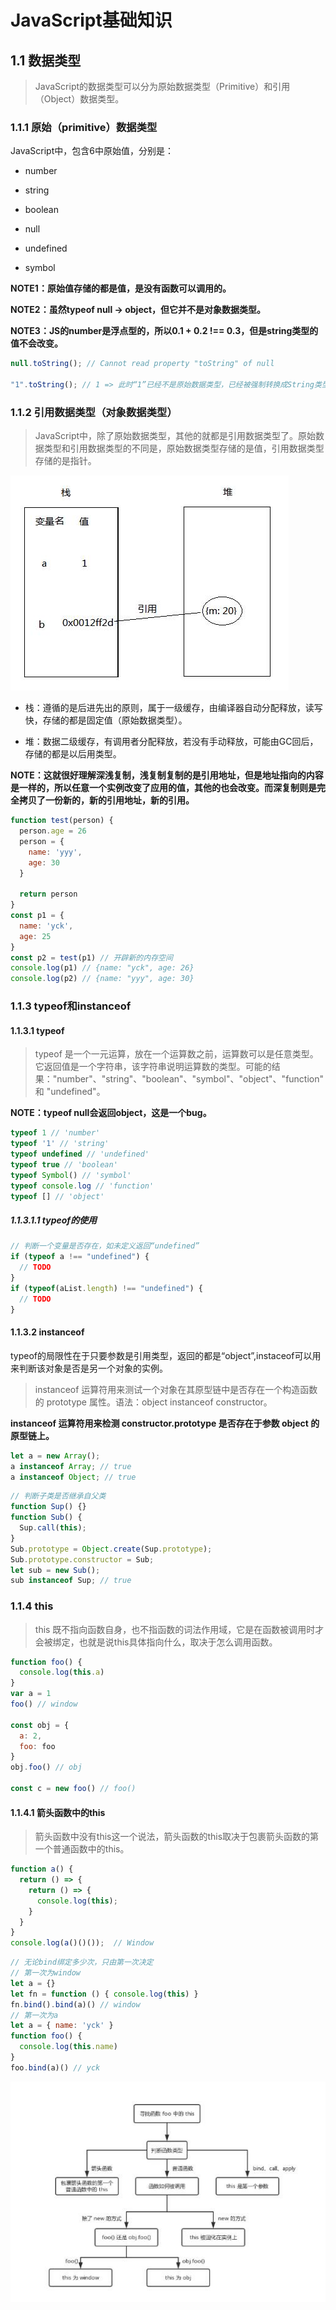 # JavaScript基础知识

## 1.1 数据类型

> JavaScript的数据类型可以分为原始数据类型（Primitive）和引用（Object）数据类型。

### 1.1.1 原始（primitive）数据类型

JavaScript中，包含6中原始值，分别是：

- number

- string

- boolean

- null

- undefined

- symbol

**NOTE1：原始值存储的都是值，是没有函数可以调用的。**

**NOTE2：虽然typeof null -> object，但它并不是对象数据类型。**

**NOTE3：JS的number是浮点型的，所以0.1 + 0.2 !== 0.3，但是string类型的值不会改变。**

```js
null.toString(); // Cannot read property "toString" of null

"1".toString(); // 1 => 此时“1”已经不是原始数据类型，已经被强制转换成String类型（对象数据类型）
```

### 1.1.2 引用数据类型（对象数据类型）

> JavaScript中，除了原始数据类型，其他的就都是引用数据类型了。原始数据类型和引用数据类型的不同是，原始数据类型存储的是值，引用数据类型存储的是指针。

![数据类型](./img/data_type.jpg)

- 栈：遵循的是后进先出的原则，属于一级缓存，由编译器自动分配释放，读写快，存储的都是固定值（原始数据类型）。

- 堆：数据二级缓存，有调用者分配释放，若没有手动释放，可能由GC回后，存储的都是以后用类型。

**NOTE：这就很好理解深浅复制，浅复制复制的是引用地址，但是地址指向的内容是一样的，所以任意一个实例改变了应用的值，其他的也会改变。而深复制则是完全拷贝了一份新的，新的引用地址，新的引用。**

```js
function test(person) {
  person.age = 26
  person = {
    name: 'yyy',
    age: 30
  }

  return person
}
const p1 = {
  name: 'yck',
  age: 25
}
const p2 = test(p1) // 开辟新的内存空间
console.log(p1) // {name: "yck", age: 26}
console.log(p2) // {name: "yyy", age: 30}
```

### 1.1.3 typeof和instanceof

#### 1.1.3.1 typeof

> typeof 是一个一元运算，放在一个运算数之前，运算数可以是任意类型。它返回值是一个字符串，该字符串说明运算数的类型。可能的结果："number"、"string"、"boolean"、"symbol"、"object"、"function" 和 "undefined"。

**NOTE：typeof null会返回object，这是一个bug。**

```js
typeof 1 // 'number'
typeof '1' // 'string'
typeof undefined // 'undefined'
typeof true // 'boolean'
typeof Symbol() // 'symbol'
typeof console.log // 'function'
typeof [] // 'object'
```

##### 1.1.3.1.1 typeof的使用

```js
// 判断一个变量是否存在，如未定义返回“undefined”
if (typeof a !== "undefined") {
  // TODO
}
if (typeof(aList.length) !== "undefined") {
  // TODO
}
```

#### 1.1.3.2 instanceof

typeof的局限性在于只要参数是引用类型，返回的都是“object”,instaceof可以用来判断该对象是否是另一个对象的实例。

> instanceof 运算符用来测试一个对象在其原型链中是否存在一个构造函数的 prototype 属性。语法：object instanceof constructor。

**instanceof 运算符用来检测 constructor.prototype 是否存在于参数 object 的原型链上。**

```js
let a = new Array();
a instanceof Array; // true
a instanceof Object; // true
```

```js
// 判断子类是否继承自父类
function Sup() {}
function Sub() {
  Sup.call(this);
}
Sub.prototype = Object.create(Sup.prototype);
Sub.prototype.constructor = Sub;
let sub = new Sub();
sub instanceof Sup; // true
```

### 1.1.4 this

> this 既不指向函数自身，也不指函数的词法作用域，它是在函数被调用时才会被绑定，也就是说this具体指向什么，取决于怎么调用函数。

```js
function foo() {
  console.log(this.a)
}
var a = 1
foo() // window

const obj = {
  a: 2,
  foo: foo
}
obj.foo() // obj

const c = new foo() // foo()
```

#### 1.1.4.1 箭头函数中的this

> 箭头函数中没有this这一个说法，箭头函数的this取决于包裹箭头函数的第一个普通函数中的this。

```js
function a() {
  return () => {
    return () => {
      console.log(this);
    }
  }
}
console.log(a()()());  // Window
```

```js
// 无论bind绑定多少次，只由第一次决定
// 第一次为window
let a = {}
let fn = function () { console.log(this) }
fn.bind().bind(a)() // window
// 第一次为a
let a = { name: 'yck' }
function foo() {
  console.log(this.name)
}
foo.bind(a)() // yck
```

![this](./img/this_logic.jpg)